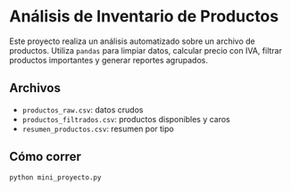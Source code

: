 # Análisis de Inventario de Productos

Este proyecto realiza un análisis automatizado sobre un archivo de productos. Utiliza `pandas` para limpiar datos, calcular precio con IVA, filtrar productos importantes y generar reportes agrupados.

## Archivos

- `productos_raw.csv`: datos crudos
- `productos_filtrados.csv`: productos disponibles y caros
- `resumen_productos.csv`: resumen por tipo

## Cómo correr

```bash
python mini_proyecto.py
